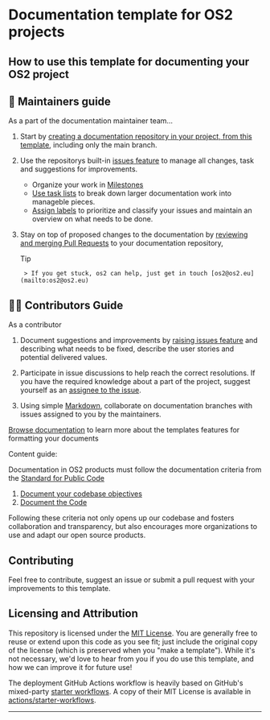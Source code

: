 # Documentation template for OS2 projects

## How to use this template for documenting your OS2 project

## 👷 Maintainers guide
As a part of the documentation maintainer team... 
1. Start by [creating a documentation repository in your project, from this template](https://docs.github.com/en/repositories/creating-and-managing-repositories/creating-a-repository-from-a-template), including only the main branch.

2. Use the repositorys built-in [issues feature](https://docs.github.com/en/issues/tracking-your-work-with-issues/about-issues) to manage all changes, task and suggestions for improvements. 
    - Organize your work in [Milestones](https://docs.github.com/en/issues/using-labels-and-milestones-to-track-work/about-milestones) 
    - [Use task lists](https://docs.github.com/en/get-started/writing-on-github/working-with-advanced-formatting/about-task-lists) to break down larger documentation work into manageble pieces.
    - [Assign labels](https://docs.github.com/en/issues/using-labels-and-milestones-to-track-work/managing-labels)  to prioritize and classify your issues and maintain an overview on what needs to be done.

3. Stay on top of proposed changes to the documentation by [reviewing and merging Pull Requests](https://docs.github.com/en/pull-requests/collaborating-with-pull-requests/reviewing-changes-in-pull-requests/about-pull-request-reviews) to your documentation repository,

    > [!TIP]
        > If you get stuck, os2 can help, just get in touch [os2@os2.eu](mailto:os2@os2.eu)


## 🧑‍🦰 Contributors Guide
As a contributor
1. Document suggestions and improvements by [raising issues feature](https://docs.github.com/en/issues/tracking-your-work-with-issues/about-issues) and describing what needs to be fixed, describe the user stories and potential delivered values.

2. Participate in issue discussions to help reach the correct resolutions. If you have the required knowledge about a part of the project, suggest yourself as an [assignee to the issue](https://docs.github.com/en/issues/tracking-your-work-with-issues/assigning-issues-and-pull-requests-to-other-github-users#about-issue-and-pull-request-assignees).

3. Using simple [Markdown](), collaborate on documentation branches with issues assigned to you by the maintainers.

[Browse documentation][Just the Docs] to learn more about the templates features for formatting your documents

Content guide:

Documentation in OS2 products must follow the documentation criteria from the [Standard for Public Code](https://standard.publiccode.net/)

1. [Document your codebase objectives](https://standard.publiccode.net/criteria/document-codebase-objectives.html)
2. [Document the Code](https://standard.publiccode.net/criteria/document-the-code.html)

Following these criteria not only opens up our codebase and fosters collaboration and transparency, but also encourages more organizations to use and adapt our open source products.

## Contributing
Feel free to contribute, suggest an issue or submit a pull request with your improvements to this template.

## Licensing and Attribution

This repository is licensed under the [MIT License][MIT License]. You are generally free to reuse or extend upon this code as you see fit; just include the original copy of the license (which is preserved when you "make a template"). While it's not necessary, we'd love to hear from you if you do use this template, and how we can improve it for future use!

The deployment GitHub Actions workflow is heavily based on GitHub's mixed-party [starter workflows][starter workflows]. A copy of their MIT License is available in [actions/starter-workflows][actions/starter-workflows].

---

[Jekyll]: https://jekyllrb.com
[Just the Docs]: https://just-the-docs.github.io/just-the-docs/
[GitHub Pages]: https://docs.github.com/en/pages
[GitHub Pages / Actions workflow]: https://github.blog/changelog/2022-07-27-github-pages-custom-github-actions-workflows-beta/
[Bundler]: https://bundler.io
[use this template]: https://github.com/just-the-docs/just-the-docs-template/generate
[`jekyll-default-layout`]: https://github.com/benbalter/jekyll-default-layout
[`jekyll-seo-tag`]: https://jekyll.github.io/jekyll-seo-tag
[MIT License]: https://en.wikipedia.org/wiki/MIT_License
[starter workflows]: https://github.com/actions/starter-workflows/blob/main/pages/jekyll.yml
[actions/starter-workflows]: https://github.com/actions/starter-workflows/blob/main/LICENSE
[^1]: [It can take up to 10 minutes for changes to your site to publish after you push the changes to GitHub](https://docs.github.com/en/pages/setting-up-a-github-pages-site-with-jekyll/creating-a-github-pages-site-with-jekyll#creating-your-site).
